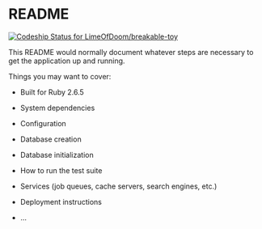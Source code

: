 # README

[![Codeship Status for LimeOfDoom/breakable-toy](https://app.codeship.com/projects/641ce0e0-7121-0138-64ca-42ebbe449eb9/status?branch=master)](https://app.codeship.com/projects/395365)

This README would normally document whatever steps are necessary to get the
application up and running.

Things you may want to cover:

* Built for Ruby 2.6.5

* System dependencies

* Configuration

* Database creation

* Database initialization

* How to run the test suite

* Services (job queues, cache servers, search engines, etc.)

* Deployment instructions

* ...
